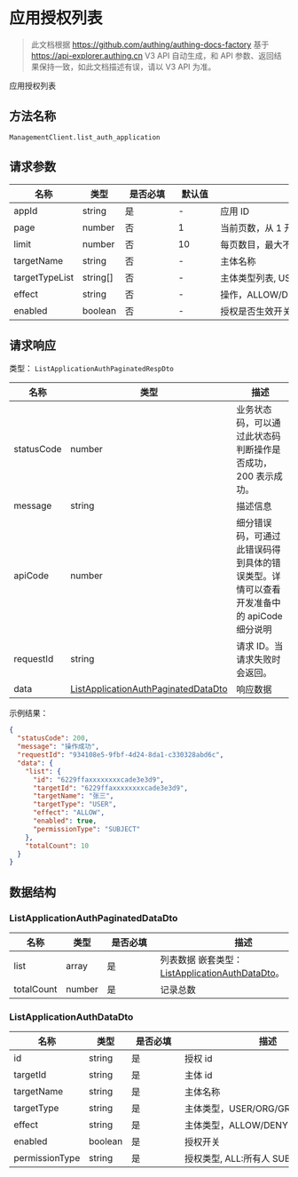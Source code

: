 # 应用授权列表

<!--
  警告⚠️：
  不要直接修改该文档，
  https://github.com/Authing/authing-docs-factory
  使用该项目进行生成
-->

<LastUpdated />

> 此文档根据 https://github.com/authing/authing-docs-factory 基于 https://api-explorer.authing.cn V3 API 自动生成，和 API 参数、返回结果保持一致，如此文档描述有误，请以 V3 API 为准。

应用授权列表

## 方法名称

`ManagementClient.list_auth_application`

## 请求参数

| 名称 | 类型 | <div style="width:80px">是否必填</div> | <div style="width:60px">默认值</div> | <div style="width:300px">描述</div> | <div style="width:200px">示例值</div> |
| ---- | ---- | ---- | ---- | ---- | ---- |
| appId | string | 是 | - | 应用 ID  | `5a597f35085a2000144a10ed` |
| page | number | 否 | 1 | 当前页数，从 1 开始  | `1` |
| limit | number | 否 | 10 | 每页数目，最大不能超过 50，默认为 10  | `10` |
| targetName | string | 否 | - | 主体名称  | `张三` |
| targetTypeList | string[] | 否 | - | 主体类型列表, USER/ORG/ROLE/GROUP  | `["USER","ORG"]` |
| effect | string | 否 | - | 操作，ALLOW/DENY  | `["ALLOW","DENY"]` |
| enabled | boolean | 否 | - | 授权是否生效开关,  | `true` |




## 请求响应

类型： `ListApplicationAuthPaginatedRespDto`

| 名称 | 类型 | 描述 |
| ---- | ---- | ---- |
| statusCode | number | 业务状态码，可以通过此状态码判断操作是否成功，200 表示成功。 |
| message | string | 描述信息 |
| apiCode | number | 细分错误码，可通过此错误码得到具体的错误类型。详情可以查看开发准备中的 apiCode 细分说明 |
| requestId | string | 请求 ID。当请求失败时会返回。 |
| data | <a href="#ListApplicationAuthPaginatedDataDto">ListApplicationAuthPaginatedDataDto</a> | 响应数据 |



示例结果：

```json
{
  "statusCode": 200,
  "message": "操作成功",
  "requestId": "934108e5-9fbf-4d24-8da1-c330328abd6c",
  "data": {
    "list": {
      "id": "6229ffaxxxxxxxxcade3e3d9",
      "targetId": "6229ffaxxxxxxxxcade3e3d9",
      "targetName": "张三",
      "targetType": "USER",
      "effect": "ALLOW",
      "enabled": true,
      "permissionType": "SUBJECT"
    },
    "totalCount": 10
  }
}
```

## 数据结构


### <a id="ListApplicationAuthPaginatedDataDto"></a> ListApplicationAuthPaginatedDataDto

| 名称 | 类型 | <div style="width:80px">是否必填</div> | <div style="width:300px">描述</div> | <div style="width:200px">示例值</div> |
| ---- |  ---- | ---- | ---- | ---- |
| list | array | 是 | 列表数据 嵌套类型：<a href="#ListApplicationAuthDataDto">ListApplicationAuthDataDto</a>。  |  |
| totalCount | number | 是 | 记录总数   |  `10` |


### <a id="ListApplicationAuthDataDto"></a> ListApplicationAuthDataDto

| 名称 | 类型 | <div style="width:80px">是否必填</div> | <div style="width:300px">描述</div> | <div style="width:200px">示例值</div> |
| ---- |  ---- | ---- | ---- | ---- |
| id | string | 是 | 授权 id   |  `6229ffaxxxxxxxxcade3e3d9` |
| targetId | string | 是 | 主体 id   |  `6229ffaxxxxxxxxcade3e3d9` |
| targetName | string | 是 | 主体名称   |  `张三` |
| targetType | string | 是 | 主体类型，USER/ORG/GROUP/ROLE   | USER |
| effect | string | 是 | 主体类型，ALLOW/DENY   | ALLOW |
| enabled | boolean | 是 | 授权开关   |  `true` |
| permissionType | string | 是 | 授权类型, ALL:所有人 SUBJECT:主体   | ALL |


